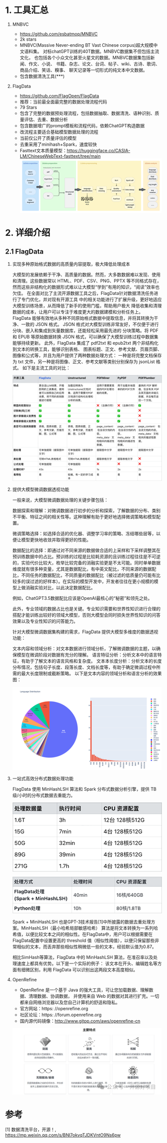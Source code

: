 # 1. 工具汇总

1. MNBVC
   - https://github.com/esbatmop/MNBVC
   - 2k stars
   - MNBVC(Massive Never-ending BT Vast Chinese corpus)超大规模中文语料集。
     对标chatGPT训练的40T数据。MNBVC数据集不但包括主流文化，
     也包括各个小众文化甚至火星文的数据。MNBVC数据集包括新闻、作文、小说、
     书籍、杂志、论文、台词、帖子、wiki、古诗、歌词、商品介绍、笑话、糗事、
     聊天记录等一切形式的纯文本中文数据。
   - 包含数据清洗工具(***)

2. FlagData
   - https://github.com/FlagOpen/FlagData
   - 推荐：当前最全面最完整的数据处理流程代码
   - 79 Stars
   - 包含了完整的数据预处理流程，包括数据抽取、数据清洗、语种识别、质量评估、去重、数据分析
   - 包含数据增广的prompt模板和流程代码，依赖ChatGPT构造数据
   - 改流程主要适合基础模型数据处理的流程
   - 当前仅公开了质量评估的模型
   - 去重采用了minihash+Spark，速度较快
   - Fasttext文本质量模型：https://huggingface.co/CASIA-LM/ChineseWebText-fasttext/tree/main
   ![](.01_清洗工具_images/FlagData流程.png)

# 2. 详细介绍

## 2.1 FlagData

1. 实现多种原始格式数据的高质量内容提取，极大降低处理成本

    大模型的发展依赖于干净、高质量的数据。然而，大多数数据难以发现、使用和清理。这些数据常以 
    HTML、PDF、CSV、PNG、PPTX 等不同格式存在，然而这些非结构化的数据形式难以让大模型“学到”有用的知识，“阅读”效率也欠佳。
    在全面对比了主流开源数据工具之后，FlagData针对数据清洗任务进行了专门优化，并对现有开源工具
    中的相关功能进行了扩展升级，更好地适应大模型训练场景，从而降低了新手的使用门槛，帮助用户极大
    降低收集和清理数据的成本，让用户可以专注于难度更大的数据建模和分析任务上。
    FlagData 能够有效地从多种不同原始格式数据中提取信息，并将其转换为干净、一致的 JSON 格式。
    JSON 格式对大模型训练非常友好，不仅便于进行分块、嵌入和集成到矢量数据库，还能轻松采用最先进的
    分块策略。将 PDF 和 EPUB 等原始数据转换 JSON 格式，可以确保了大模型训练过程中数据集能够持续更新。
    此外，FlagData 集成了 pdf2txt 和 epub2txt 两个非结构化到文本的转换工具，能够识别表格、
    图表标题、正文、参考文献、页眉页脚、图像和公式等，并且为用户提供了两种数据处理方式：
    一种是将完整文档保存为 txt 文件，另一种是将图像、正文、参考文献等类别分别保存为 jsonList 格式。
    如下是主流工具的对比：

    ![](.01_清洗工具_images/各类问答工具对比.png)

2. 提供大模型微调数据透视功能

    一般来说，大模型微调数据处理的关键步骤包括：
    
    数据探索和理解：对微调数据进行初步的分析和探索，了解数据的分布、类别不平衡、特征之间的相关性等。这种理解有助于更好地选择微调策略和模型配置。
    
    微调策略选择：如选择合适的优化器、调整学习率的策略、冻结哪些层等，以便让模型更快地收敛并取得更好的性能。
    
    数据配比的选择：即通过对不同来源的数据做合适的上采样和下采样调整其在预训练数据中的占比。预训练的过程是比较耗资源的且训练过程往往是不可逆的，实验代价比较大，枚举比较完备的消融实验更是不太可能。同时单单数据维度就有很多种变量，尤其是数据配比，有中英文配比，不同来源的数据配比，不同任务的数据配比，不同质量的数据配比（被过滤的低质量仍可能有比较多的误过滤的好样本）。在实际的模型开发中，开发者往往在更小规模的模型上做消融实验对比，以此决定数据配比。
    
    例如，ChatGPT3.5数据配比应该是OpenAI最核心的“秘密”和领先之处。
    
    此外，专业领域的数据占比也是关键。专业知识需要和世界性知识进行合理的搭配才能训练出较好的领域大模型，否则大模型会同时损失世界性知识的问答效果以及专业性知识的问答能力。
    
    针对大模型微调数据集构建的需求，FlagData 提供大模型多维度的数据透视功能：
    
    文本内容和领域分析：对文本数据进行领域分析，了解微调数据的主题，以确保模型在微调阶段对数据有充分的理解。
    语言特征分析：分析文本中的语言特征，有助于了解文本的语言风格和复杂度。
    文本本长度分析：分析文本的长度分布情况，包括句子长度、段落长度、文档长度等，有助于确定微调过程中所需的最大长度限制或截断策略。
    以下是文本内容的领域分析和语言分析的效果图：

    ![](.01_清洗工具_images/数据透视.png)

3. 一站式高效分布式数据处理功能

    FlagData 使用 MinHashLSH 算法和 Spark 分布式数据分析引擎，提供 TB级/小时的分布式数据去重能力。
    
    ![](.01_清洗工具_images/FlagData数据去重.png)

    ![](.01_清洗工具_images/数据去重和python对比.png)

    Spark + MiniHashLSH 也是GPT-3技术报告[1]中所披露的数据去重处理方案。MinHashLSH（最小哈希局部敏感哈希）
    算法是将文本转换为一系列哈希值，以便比较文本之间的相似性。在FlagData中，用户可以根据需要在FlagData配置中设置更高的 
    threshold 值（相似性阈值），以便只保留那些非常相似的文本，而丢弃那些相似性稍微低一些的文本，经验默认值为0.87。

    相比SimHash等算法，FlagData 中的 MinHashLSH 算法，在准召率以及处理速度上都具有优势。以下是一个实际的例子：
    该文本在开头、编辑姓名等方面有细微区别，利用 FlagData 可以识别出这两段文本高度相似。

4. OpenRefine
    
   - OpenRefine 是一个基于 Java 的强大工具，可让您加载数据、理解数据、清理数据、协调数据，
     并使用来自 Web 的数据对其进行扩充。一切都来自网络浏览器以及您自己计算机的舒适和隐私。
   - 官方网站：https: //openrefine.org
   - 社区论坛：https: //forum.openrefine.org
   - 国内源代码镜像：http://www.gitpp.com/aws/openrefine-cn
   
   ![](.01_清洗工具_images/主要特点.png)


# 参考

[1] 数据清洗平台，开源！, https://mp.weixin.qq.com/s/BNI7okvqTJDKVntO9Ns6pw
